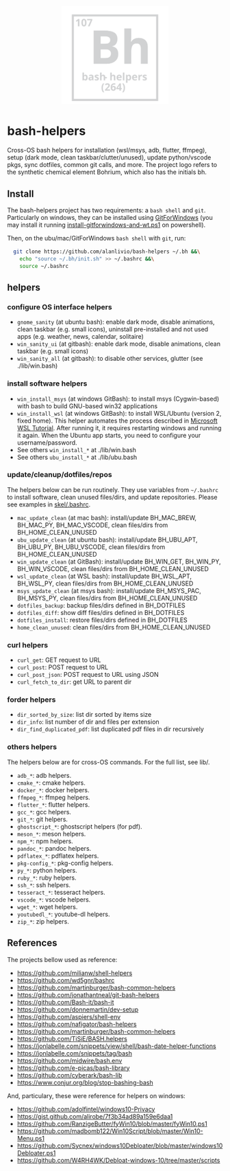 <h1 align="center"><img src="docs/mkdocs/logo.svg" width="250" onerror='this.style.display="none"'/></h1>

# bash-helpers

Cross-OS bash helpers for installation (wsl/msys, adb, flutter, ffmpeg), setup (dark mode, clean taskbar/clutter/unused), update python/vscode pkgs, sync dotfiles, common git calls, and more. 
The project logo refers to the synthetic chemical element Bohrium, which also has the initials bh.

## Install

The bash-helpers project has two requirements: a `bash shell` and `git`. Particularly on windows, they can be installed using [GitForWindows](https://gitforwindows.org/) (you may install it running [install-gitforwindows-and-wt.ps1](https://github.com/alanlivio/bash-helpers/blob/master/lib/win/install-gitforwindows-and-wt.ps1) on powershell). 

Then, on the ubu/mac/GitForWindows `bash shell` with `git`, run:
```bash
  git clone https://github.com/alanlivio/bash-helpers ~/.bh &&\
    echo "source ~/.bh/init.sh" >> ~/.bashrc &&\
    source ~/.bashrc
```

## helpers

### configure OS interface helpers

* `gnome_sanity` (at ubuntu bash): enable dark mode, disable animations, clean taskbar (e.g. small icons), uninstall pre-installed and not used apps (e.g. weather, news, calendar, solitaire)
* `win_sanity_ui` (at gitbash): enable dark mode, disable animations, clean taskbar (e.g. small icons)
* `win_sanity_all` (at gitbash): to disable other services, glutter (see ./lib/win.bash)

### install software helpers

* `win_install_msys` (at windows GitBash): to install msys (Cygwin-based) with bash to build GNU-based win32 applications
* `win_install_wsl` (at windows GitBash): to install WSL/Ubuntu (version 2, fixed home). This helper automates the process described in [Microsoft WSL Tutorial](https://docs.microsoft.com/en-us/windows/wsl/wsl2-install). After running it, it requires restarting windows and running it again. When the Ubuntu app starts, you need to configure your username/password.
* See others `win_install_*` at ./lib/win.bash
* See others `ubu_install_*` at ./lib/ubu.bash

### update/cleanup/dotfiles/repos

The helpers below can be run routinely. They use variables  from `~/.bashrc` to install software, clean unused files/dirs, and update repositories. 
Please see examples in [skel/.bashrc](https://github.com/alanlivio/bash-helpers/blob/master/skel/.bashrc).

* `mac_update_clean` (at mac bash): install/update BH_MAC_BREW, BH_MAC_PY, BH_MAC_VSCODE, clean files/dirs from BH_HOME_CLEAN_UNUSED
* `ubu_update_clean` (at ubuntu bash): install/update BH_UBU_APT, BH_UBU_PY, BH_UBU_VSCODE, clean files/dirs from BH_HOME_CLEAN_UNUSED
* `win_update_clean` (at GitBash): install/update BH_WIN_GET, BH_WIN_PY, BH_WIN_VSCODE, clean files/dirs from BH_HOME_CLEAN_UNUSED
* `wsl_update_clean` (at WSL bash): install/update BH_WSL_APT, BH_WSL_PY, clean files/dirs from BH_HOME_CLEAN_UNUSED
* `msys_update_clean` (at msys bash): install/update BH_MSYS_PAC, BH_MSYS_PY, clean files/dirs from BH_HOME_CLEAN_UNUSED
* `dotfiles_backup`: backup files/dirs defined in BH_DOTFILES
* `dotfiles_diff`: show diff files/dirs defined in BH_DOTFILES
* `dotfiles_install`: restore files/dirs defined in BH_DOTFILES
* `home_clean_unused`: clean files/dirs from BH_HOME_CLEAN_UNUSED

### curl helpers

* `curl_get`: GET request to URL
* `curl_post`: POST request to URL
* `curl_post_json`: POST request to URL using JSON
* `curl_fetch_to_dir`: get URL to parent dir

### forder helpers

* `dir_sorted_by_size`: list dir sorted by items size
* `dir_info`: list number of dir and files per extension
* `dir_find_duplicated_pdf`: list duplicated pdf files in dir recursively

### others helpers

The helpers below are for cross-OS commands. For the full list, see lib/.

* `adb_*`: adb helpers.
* `cmake_*`: cmake helpers.
* `docker_*`: docker helpers.
* `ffmpeg_*`: ffmpeg helpers.
* `flutter_*`: flutter helpers.
* `gcc_*`: gcc helpers.
* `git_*`: git helpers.
* `ghostscript_*`: ghostscript helpers (for pdf).
* `meson_*`: meson helpers.
* `npm_*`: npm helpers.
* `pandoc_*`: pandoc helpers.
* `pdflatex_*`: pdflatex helpers.
* `pkg-config_*`: pkg-config helpers.
* `py_*`: python helpers.
* `ruby_*`: ruby helpers.
* `ssh_*`: ssh helpers.
* `tesseract_*`: tesseract helpers.
* `vscode_*`: vscode helpers.
* `wget_*`: wget helpers.
* `youtubedl_*`: youtube-dl helpers.
* `zip_*`: zip helpers.

## References

The projects bellow used as reference:

* <https://github.com/milianw/shell-helpers>
* <https://github.com/wd5gnr/bashrc>
* <https://github.com/martinburger/bash-common-helpers>
* <https://github.com/jonathantneal/git-bash-helpers>
* <https://github.com/Bash-it/bash-it>
* <https://github.com/donnemartin/dev-setup>
* <https://github.com/aspiers/shell-env>
* <https://github.com/nafigator/bash-helpers>
* <https://github.com/martinburger/bash-common-helpers>
* <https://github.com/TiSiE/BASH.helpers>
* <https://jonlabelle.com/snippets/view/shell/bash-date-helper-functions>
* <https://jonlabelle.com/snippets/tag/bash>
* <https://github.com/midwire/bash.env>
* <https://github.com/e-picas/bash-library>
* <https://github.com/cyberark/bash-lib>
* <https://www.conjur.org/blog/stop-bashing-bash>

And, particulary, these were reference for helpers on windows:

* <https://github.com/adolfintel/windows10-Privacy>
* <https://gist.github.com/alirobe/7f3b34ad89a159e6daa1>
* <https://github.com/RanzigeButter/fyWin10/blob/master/fyWin10.ps1>
* <https://github.com/madbomb122/Win10Script/blob/master/Win10-Menu.ps1>
* <https://github.com/Sycnex/windows10Debloater/blob/master/windows10Debloater.ps1>
* <https://github.com/W4RH4WK/Debloat-windows-10/tree/master/scripts>
